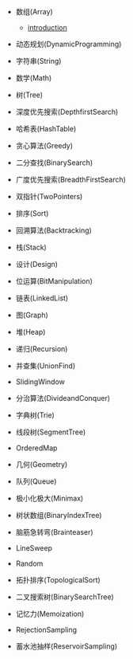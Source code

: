 
- 数组(Array)
     - [introduction](Array/README.md)
     
- 动态规划(DynamicProgramming)

- 字符串(String)

- 数学(Math)

- 树(Tree)

- 深度优先搜索(DepthfirstSearch)

- 哈希表(HashTable)

- 贪心算法(Greedy)

- 二分查找(BinarySearch)

- 广度优先搜索(BreadthFirstSearch)

- 双指针(TwoPointers)

- 排序(Sort)

- 回溯算法(Backtracking)

- 栈(Stack)

- 设计(Design)

- 位运算(BitManipulation)

- 链表(LinkedList)

- 图(Graph)

- 堆(Heap)

- 递归(Recursion)

- 并查集(UnionFind)

- SlidingWindow

- 分治算法(DivideandConquer)

- 字典树(Trie)

- 线段树(SegmentTree)

- OrderedMap

- 几何(Geometry)

- 队列(Queue)

- 极小化极大(Minimax)

- 树状数组(BinaryIndexTree)

- 脑筋急转弯(Brainteaser)

- LineSweep

- Random

- 拓扑排序(TopologicalSort)

- 二叉搜索树(BinarySearchTree)

- 记忆力(Memoization)

- RejectionSampling

- 蓄水池抽样(ReservoirSampling)
